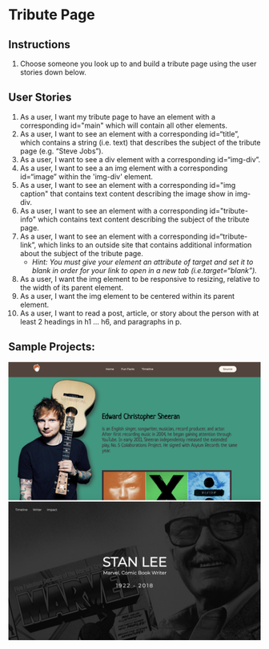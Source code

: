 # Tribute Page  
  ## Instructions
  1. Choose someone you look up to and build a tribute page using the user stories down below.

  ## User Stories
  1. As a user, I want my tribute page to have an element with a corresponding id="main" which will contain all other elements. 
  2. As a user, I want to see an element with a corresponding id=“title”,   which contains a string (i.e. text) that describes the subject of the tribute page (e.g. “Steve Jobs”).
  3. As a user, I want to see a div element with a corresponding id=“img-div”.
  4. As a user, I want to see a an img element with a corresponding id=“image” within the 'img-div' element.
  5. As a user, I want to see an element with a corresponding id="img caption" that contains text content describing the image show in img-div.
  6. As a user, I want to see an element with a corresponding id="tribute-info" which contains text content describing the subject of the    tribute
  page.
  7. As a user, I want to see an element with a corresponding id=“tribute-link”, which links to an outside site that contains
     additional information about the subject of the tribute page.
     - _Hint: You must give your element an attribute of target and set it to blank in order for your link to open in a new tab (i.e.target=“_blank”).__
  9. As a user, I want the img element to be responsive to resizing, relative to the width of its parent element.
  10. As a user, I want the img element to be centered within its parent element.
  11. As a user, I want to read a post, article, or story about the person with at least 2 headings in h1 ... h6, and paragraphs in p.

  ## Sample Projects:
  ![Alex Tribute Page](assets/alex_tribute_page.png)
  ![Kevin Tribute Page](assets/kevin_tribute_page.png)